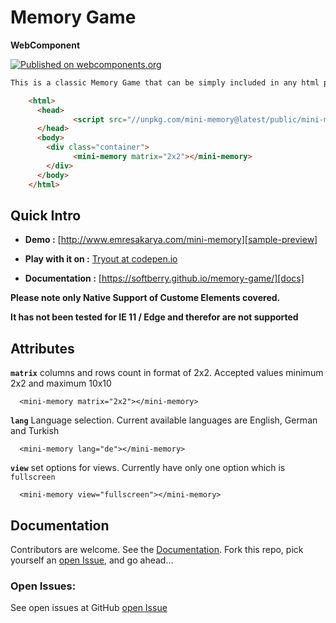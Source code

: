 # Memory Game

**WebComponent**

[![Published on webcomponents.org](https://img.shields.io/badge/webcomponents.org-published-blue.svg)](https://www.webcomponents.org/element/mini-memory)


<!--
```
<custom-element-demo>
<template>
  <script src="//unpkg.com/mini-memory@latest/public/mini-memory.min.js"></script>
  **Please note images used in demo pages are supplied from https://picsum.photos/ which is a free
    image placeholder service and therefore it takes long to load images.**
  <mini-memory matrix="2x2"></mini-memory>
</template>
</custom-element-demo>
```
-->
```html
This is a classic Memory Game that can be simply included in any html page like this:

    <html>
      <head>
        	  <script src="//unpkg.com/mini-memory@latest/public/mini-memory.min.js"></script>
      </head>
      <body>
        <div class="container">
              <mini-memory matrix="2x2"></mini-memory>
        </div>
      </body>
    </html>
```





## Quick Intro

- **Demo :** [http://www.emresakarya.com/mini-memory][sample-preview]

- **Play with it on :** [Tryout at codepen.io][codepen]

- **Documentation :** [https://softberry.github.io/memory-game/][docs]

**Please note only Native Support of Custome Elements covered.**

**It has not been tested for IE 11 / Edge  and therefor are not supported**

## Attributes

**`matrix`** columns and rows count in format of 2x2. Accepted values minimum 2x2 and maximum 10x10

      <mini-memory matrix="2x2"></mini-memory>

**`lang`** Language selection. Current available languages are English, German and Turkish

      <mini-memory lang="de"></mini-memory>

**`view`** set options for views. Currently have only one option which is `fullscreen`

      <mini-memory view="fullscreen"></mini-memory>


## Documentation

Contributors are welcome. See the [Documentation][docs]. Fork this repo, pick yourself an [open Issue][issues], and go ahead...


### Open Issues:

See open issues at GitHub [open Issue][issues]


[sample-preview]: http://www.emresakarya.com/mini-memory
[docs]: https://softberry.github.io/memory-game/
[codepen]: https://codepen.io/softberry/pen/dwBrNB
[issues]:https://github.com/softberry/memory-game/issues
